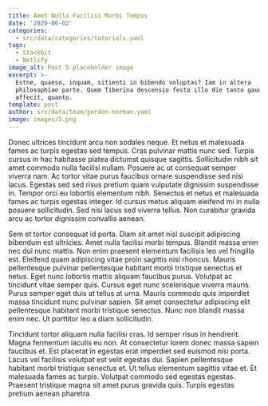 ```yaml
---
title: Amet Nulla Facilisi Morbi Tempus
date: '2020-06-02'
categories:
  - src/data/categories/tutorials.yaml
tags:
  - Stackbit
  - Netlify
image_alt: Post 5 placeholder image
excerpt: >-
  Estne, quaeso, inquam, sitienti in bibendo voluptas? Iam in altera
  philosophiae parte. Quem Tiberina descensio festo illo die tanto gaudio
  affecit, quanto.
template: post
author: src/data/team/gordon-norman.yaml
image: images/5.png
---
```


Donec ultrices tincidunt arcu non sodales neque. Et netus et malesuada fames ac turpis egestas sed tempus. Cras pulvinar mattis nunc sed. Turpis cursus in hac habitasse platea dictumst quisque sagittis. Sollicitudin nibh sit amet commodo nulla facilisi nullam. Posuere ac ut consequat semper viverra nam. Ac tortor vitae purus faucibus ornare suspendisse sed nisi lacus. Egestas sed sed risus pretium quam vulputate dignissim suspendisse in. Tempor orci eu lobortis elementum nibh. Senectus et netus et malesuada fames ac turpis egestas integer. Id cursus metus aliquam eleifend mi in nulla posuere sollicitudin. Sed nisi lacus sed viverra tellus. Non curabitur gravida arcu ac tortor dignissim convallis aenean.

Sem et tortor consequat id porta. Diam sit amet nisl suscipit adipiscing bibendum est ultricies. Amet nulla facilisi morbi tempus. Blandit massa enim nec dui nunc mattis. Non enim praesent elementum facilisis leo vel fringilla est. Eleifend quam adipiscing vitae proin sagittis nisl rhoncus. Mauris pellentesque pulvinar pellentesque habitant morbi tristique senectus et netus. Eget nunc lobortis mattis aliquam faucibus purus. Volutpat ac tincidunt vitae semper quis. Cursus eget nunc scelerisque viverra mauris. Purus semper eget duis at tellus at urna. Mauris commodo quis imperdiet massa tincidunt nunc pulvinar sapien. Sit amet consectetur adipiscing elit pellentesque habitant morbi tristique senectus. Nunc non blandit massa enim nec. Ut porttitor leo a diam sollicitudin.

Tincidunt tortor aliquam nulla facilisi cras. Id semper risus in hendrerit. Magna fermentum iaculis eu non. At consectetur lorem donec massa sapien faucibus et. Est placerat in egestas erat imperdiet sed euismod nisi porta. Lacus vel facilisis volutpat est velit egestas dui. Sapien pellentesque habitant morbi tristique senectus et. Ut tellus elementum sagittis vitae et. Et malesuada fames ac turpis. Volutpat commodo sed egestas egestas. Praesent tristique magna sit amet purus gravida quis. Turpis egestas pretium aenean pharetra.
